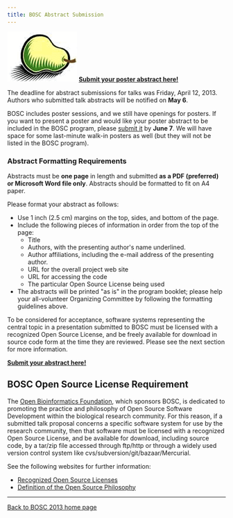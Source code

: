 ```yaml
---
title: BOSC Abstract Submission
---
```


![The Bosc Pear](Pear.png "fig:The Bosc Pear") **[Submit your poster
abstract here!](http://events.open-bio.org/BOSC2013/openconf.php)**

The deadline for abstract submissions for talks was Friday, April 12,
2013. Authors who submitted talk abstracts will be notified on **May
6**.

BOSC includes poster sessions, and we still have openings for posters.
If you want to present a poster and would like your poster abstract to
be included in the BOSC program, please [submit
it](http://events.open-bio.org/BOSC2013/openconf.php) by **June 7**. We
will have space for some last-minute walk-in posters as well (but they
will not be listed in the BOSC program).

### Abstract Formatting Requirements

Abstracts must be **one page** in length and submitted **as a PDF
(preferred) or Microsoft Word file only**. Abstracts should be formatted
to fit on A4 paper.

Please format your abstract as follows:

-   Use 1 inch (2.5 cm) margins on the top, sides, and bottom of
    the page.
-   Include the following pieces of information in order from the top of
    the page:
    -   Title
    -   Authors, with the presenting author's name underlined.
    -   Author affiliations, including the e-mail address of the
        presenting author.
    -   URL for the overall project web site
    -   URL for accessing the code
    -   The particular Open Source License being used
-   The abstracts will be printed "as is" in the program booklet; please
    help your all-volunteer Organizing Committee by following the
    formatting guidelines above.

To be considered for acceptance, software systems representing the
central topic in a presentation submitted to BOSC must be licensed with
a recognized Open Source License, and be freely available for download
in source code form at the time they are reviewed. Please see the next
section for more information.

**[Submit your abstract
here!](http://events.open-bio.org/BOSC2013/openconf.php)**

BOSC Open Source License Requirement
------------------------------------

The [Open Bioinformatics Foundation](OBF "wikilink"), which sponsors
BOSC, is dedicated to promoting the practice and philosophy of Open
Source Software Development within the biological research community.
For this reason, if a submitted talk proposal concerns a specific
software system for use by the research community, then that software
must be licensed with a recognized Open Source License, and be available
for download, including source code, by a tar/zip file accessed through
ftp/http or through a widely used version control system like
cvs/subversion/git/bazaar/Mercurial.

See the following websites for further information:

-   [Recognized Open Source
    Licenses](http://www.opensource.org/licenses/)
-   [Definition of the Open Source
    Philosophy](http://www.opensource.org/docs/definition.php)

------------------------------------------------------------------------

[Back to BOSC 2013 home page](BOSC_2013 "wikilink")
